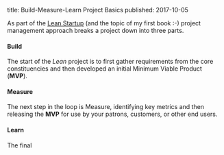 title: Build-Measure-Learn Project Basics
published: 2017-10-05

As part of the [Lean Startup](http://becomingaleanlibrary.com/) (and the topic of my first book :-) 
project management approach breaks a project down into three parts.

#### Build
The start of the *Lean* project is to first gather requirements from the core
constituencies and then developed an initial Minimum Viable Product (**MVP**).
 
#### Measure
The next step in the loop is Measure, identifying key metrics and then releasing
the **MVP** for use by your patrons, customers, or other end users. 

#### Learn
The final 
